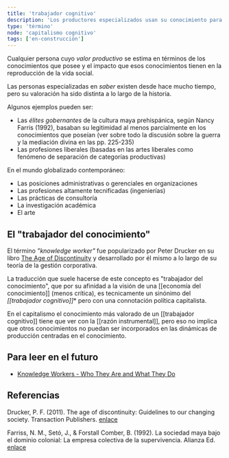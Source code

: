 ```yaml
---
title: 'trabajador cognitivo'
description: 'Los productores especializados usan su conocimiento para operar cambios en el mundo o en sus representaciones'
type: 'término'
node: 'capitalismo cognitivo'
tags: ['en-construcción']
---
```


Cualquier persona cuyo *valor productivo* se estima en términos de los conocimientos que posee y el impacto que esos conocimientos tienen en la reproducción de la vida social.

Las personas especializadas en *saber* existen desde hace mucho tiempo, pero su valoración ha sido distinta a lo largo de la historia.

Algunos ejemplos pueden ser:

- Las *élites gobernantes* de la cultura maya prehispánica, según Nancy Farris (1992), basaban su legitimidad al menos parcialmente en los conocimientos que poseían (ver sobre todo la discusión sobre la guerra y la mediación divina en las pp. 225-235)
- Las profesiones liberales (basadas en las artes liberales como fenómeno de separación de categorías productivas)

En el mundo globalizado contemporáneo:

- Las posiciones administrativas o gerenciales en organizaciones
- Las profesiones altamente tecnificadas (ingenierías)
- Las prácticas de consultoría
- La investigación académica
- El arte

## El "trabajador del conocimiento"

El término *"knowledge worker"* fue popularizado por Peter Drucker en su libro [The Age of Discontinuity](http://www.amazon.com/exec/obidos/tg/detail/-/1560006188/bigdogsbowlofbis/) y desarrollado por él mismo a lo largo de su teoría de la gestión corporativa.

La traducción que suele hacerse de este concepto es "trabajador del conocimiento", que por su afinidad a la visión de una [[economía del conocimiento]] (menos crítica), es tecnicamente un sinónimo del *[[trabajador cognitivo]]** pero con una connotación política capitalista.

En el capitalismo el conocimiento más valorado de un [[trabajador cognitivo]] tiene que ver con la [[razón instrumental]], pero eso no implica que otros conocimientos no puedan ser incorporados en las dinámicas de producción centradas en el conocimiento.

## Para leer en el futuro

- [Knowledge Workers - Who They Are and What They Do](https://corporatefinanceinstitute.com/resources/knowledge/other/knowledge-workers/)

## Referencias

Drucker, P. F. (2011). The age of discontinuity: Guidelines to our changing society. Transaction Publishers. [enlace](https://books.google.com/books?hl=es&lr=&id=1Zp7_rJ1vcMC&oi=fnd&pg=PP1&dq=the+age+of+discontinuity&ots=2zmNxosG5e&sig=tttxFL8yWSeEWMg16g9V_iNfHNQ)

Farriss, N. M., Setó, J., & Forstall Comber, B. (1992). La sociedad maya bajo el dominio colonial: La empresa colectiva de la supervivencia. Alianza Ed. [enlace](https://archive.org/details/FarrisNancy.LaSociedadMayaBajoElDominioColonial1992)
